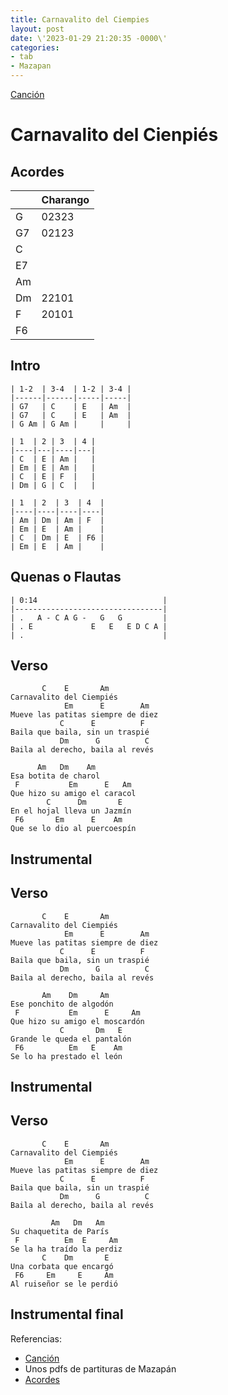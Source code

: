 ```yaml
---
title: Carnavalito del Ciempies
layout: post
date: \'2023-01-29 21:20:35 -0000\'
categories:
- tab
- Mazapan
---
```


[Canción](https://www.youtube.com/watch?v=QdNx60I2gCc)

# Carnavalito del Cienpiés

## Acordes

|    | Charango |
|----|----------|
| G  | 02323    |
| G7 | 02123    |
| C  |          |
| E7 |          |
| Am |          |
| Dm | 22101    |
| F  | 20101    |
| F6 |          |


## Intro

~~~
| 1-2  | 3-4  | 1-2 | 3-4 |
|------|------|-----|-----|
| G7   | C    | E   | Am  |
| G7   | C    | E   | Am  |
| G Am | G Am |     |     |

| 1  | 2 | 3  | 4 |
|----|---|----|---|
| C  | E | Am |   |
| Em | E | Am |   |
| C  | E | F  |   |
| Dm | G | C  |   |

| 1  | 2  | 3  | 4  |
|----|----|----|----|
| Am | Dm | Am | F  |
| Em | E  | Am |    |
| C  | Dm | E  | F6 |
| Em | E  | Am |    |
~~~

## Quenas o Flautas

~~~
| 0:14                            |
|---------------------------------|
| .   A - C A G -   G   G         |
| . E             E   E   E D C A |
| .                               |
~~~


## Verso

~~~
       C    E       Am           
Carnavalito del Ciempiés
            Em      E        Am          
Mueve las patitas siempre de diez
           C      E          F         
Baila que baila, sin un traspié
           Dm      G          C         
Baila al derecho, baila al revés
~~~

~~~
      Am   Dm    Am                       
Esa botita de charol
 F           Em      E   Am              
Que hizo su amigo el caracol
        C      Dm       E                       
En el hojal lleva un Jazmín
 F6       Em      E    Am              
Que se lo dio al puercoespín
~~~

## Instrumental

## Verso

~~~
       C    E       Am           
Carnavalito del Ciempiés
            Em      E        Am          
Mueve las patitas siempre de diez
           C      E          F         
Baila que baila, sin un traspié
           Dm      G          C         
Baila al derecho, baila al revés
~~~


~~~
       Am    Dm     Am                       
Ese ponchito de algodón
 F           Em      E     Am
Que hizo su amigo el moscardón
           C       Dm   E                       
Grande le queda el pantalón
 F6          Em   E    Am              
Se lo ha prestado el león
~~~

## Instrumental


## Verso

~~~
       C    E       Am           
Carnavalito del Ciempiés
            Em      E        Am          
Mueve las patitas siempre de diez
           C      E          F         
Baila que baila, sin un traspié
           Dm      G          C         
Baila al derecho, baila al revés
~~~

~~~
         Am   Dm   Am                       
Su chaquetita de París
 F          Em  E     Am              
Se la ha traído la perdiz
       C    Dm       E                       
Una corbata que encargó
 F6     Em     E     Am
Al ruiseñor se le perdió
~~~

## Instrumental final


Referencias:
- [Canción](https://www.youtube.com/watch?v=Bb6RtK_3u9o)
- Unos pdfs de partituras de Mazapán
- [Acordes](https://acordes.lacuerda.net/mazapan/carnavalito_del_cienpies.shtml)
